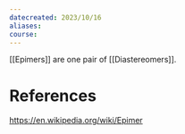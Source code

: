 ```yaml
---
datecreated: 2023/10/16
aliases: 
course:
---
```

[[Epimers]] are one pair of [[Diastereomers]].

# References

https://en.wikipedia.org/wiki/Epimer